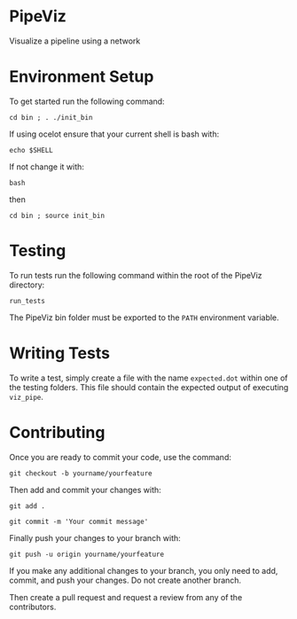 # PipeViz
Visualize a pipeline using a network

# Environment Setup
To get started run the following command:

```cd bin ; . ./init_bin```

If using ocelot ensure that your current shell is bash with:

```echo $SHELL```

If not change it with:

```bash```

then

```cd bin ; source init_bin```

# Testing
To run tests run the following command within the root of the PipeViz directory:

```run_tests```

The PipeViz bin folder must be exported to the ```PATH``` environment variable.

# Writing Tests
To write a test, simply create a file with the name ```expected.dot``` within one of the testing folders. This file should contain the expected output of executing ```viz_pipe```.

# Contributing
Once you are ready to commit your code, use the command:

```git checkout -b yourname/yourfeature```

Then add and commit your changes with:

```git add .```

```git commit -m 'Your commit message'```

Finally push your changes to your branch with:

```git push -u origin yourname/yourfeature```

If you make any additional changes to your branch, you only need to add, commit, and push your changes. Do not create another branch.

Then create a pull request and request a review from any of the contributors.
